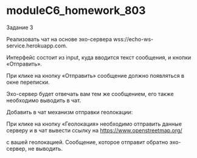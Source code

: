 # moduleC6_homework_803

Задание 3

Реализовать чат на основе эхо-сервера wss://echo-ws-service.herokuapp.com.

Интерфейс состоит из input, куда вводится текст сообщения, и кнопки «Отправить».

При клике на кнопку «Отправить» сообщение должно появляться в окне переписки.

Эхо-сервер будет отвечать вам тем же сообщением, его также необходимо выводить в чат.

Добавить в чат механизм отправки геолокации:

При клике на кнопку «Геолокация» необходимо отправить данные серверу и в чат вывести ссылку на https://www.openstreetmap.org/ 

с вашей геолокацией. Сообщение, которое отправит обратно эхо-сервер, не выводить.


